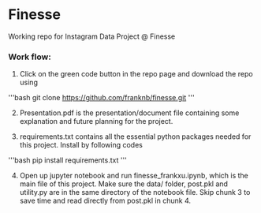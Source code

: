 # Finesse

Working repo for Instagram Data Project @ Finesse

### Work flow:

1. Click on the green code button in the repo page and download the repo using

'''bash
git clone https://github.com/franknb/finesse.git
'''

2. Presentation.pdf is the presentation/document file containing some explanation and future planning for the project.

3. requirements.txt contains all the essential python packages needed for this project. Install by following codes

'''bash
pip install requirements.txt
'''

4. Open up jupyter notebook and run finesse_frankxu.ipynb, which is the main file of this project. Make sure the data/ folder, post.pkl and utility.py are in the same directory of the notebook file. Skip chunk 3 to save time and read directly from post.pkl in chunk 4.
